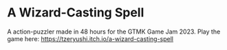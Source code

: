 # A Wizard-Casting Spell

A action-puzzler made in 48 hours for the GTMK Game Jam 2023.
Play the game here: https://tzeryushi.itch.io/a-wizard-casting-spell
